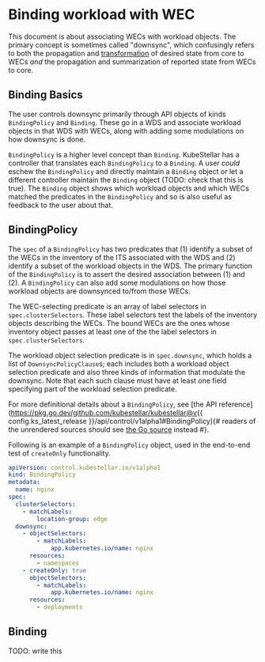 # Binding workload with WEC

This document is about associating WECs with workload objects. The
primary concept is sometimes called "downsync", which confusingly
refers to both the propagation and [transformation](transforming.md)
of desired state from core to WECs _and_ the propagation and
summarization of reported state from WECs to core.

## Binding Basics

The user controls downsync primarily through API objects of kinds
`BindingPolicy` and `Binding`. These go in a WDS and associate
workload objects in that WDS with WECs, along with adding some
modulations on how downsync is done.

`BindingPolicy` is a higher level concept than `Binding`. KubeStellar
has a controller that translates each `BindingPolicy` to a
`Binding`. A user _could_ eschew the `BindingPolicy` and directly
maintain a `Binding` object or let a different controller maintain the
`Binding` object (TODO: check that this is true). The `Binding` object
shows which workload objects and which WECs matched the predicates in
the `BindingPolicy` and so is also useful as feedback to the user
about that.

## BindingPolicy

The `spec` of a `BindingPolicy` has two predicates that (1) identify a
subset of the WECs in the inventory of the ITS associated with the WDS
and (2) identify a subset of the workload objects in the WDS. The
primary function of the `BindingPolicy` is to assert the desired
association between (1) and (2). A `BindingPolicy` can also add some
modulations on how those workload objects are downsynced to/from those
WECs.

The WEC-selecting predicate is an array of label selectors in
`spec.clusterSelectors`. These label selectors test the labels of the
inventory objects describing the WECs. The bound WECs are the ones
whose inventory object passes at least one of the the label selectors
in `spec.clusterSelectors`.

The workload object selection predicate is in `spec.downsync`, which
holds a list of `DownsyncPolicyClause`s; each includes both a workload
object selection predicate and also three kinds of information that
modulate the downsync. Note that each such clause must have at least
one field specifying part of the workload selection predicate.

For more definitional details about a `BindingPolicy`, see [the API reference](https://pkg.go.dev/github.com/kubestellar/kubestellar@v{{ config.ks_latest_release }}/api/control/v1alpha1#BindingPolicy){# readers of the unrendered sources should see [the Go source](../../../api/control/v1alpha1/types.go) instead #}.

Following is an example of a `BindingPolicy` object, used in the
end-to-end test of `createOnly` functionality.

```yaml
apiVersion: control.kubestellar.io/v1alpha1
kind: BindingPolicy
metadata:
  name: nginx
spec:
  clusterSelectors:
    - matchLabels:
        location-group: edge
  downsync:
    - objectSelectors:
        - matchLabels:
            app.kubernetes.io/name: nginx
      resources:
        - namespaces
    - createOnly: true
      objectSelectors:
        - matchLabels:
            app.kubernetes.io/name: nginx
      resources:
        - deployments
```

## Binding

TODO: write this
